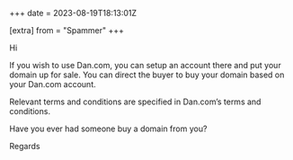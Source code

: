 +++
date = 2023-08-19T18:13:01Z

[extra]
from = "Spammer"
+++

Hi

If you wish to use Dan.com, you can setup an account there and put your domain up for sale. You can direct the buyer to buy your domain based on your Dan.com account.

Relevant terms and conditions are specified in Dan.com’s terms and conditions.

Have you ever had someone buy a domain from you?

Regards
